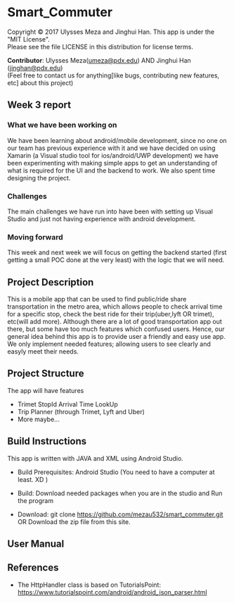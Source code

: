 # Smart_Commuter
Copyright © 2017 Ulysses Meza and Jinghui Han. This app is under the "MIT License". <br /> Please see the file LICENSE in this distribution for license terms.

**Contributor**: Ulysses Meza(umeza@pdx.edu) AND Jinghui Han (jinghan@pdx.edu) <br />
(Feel free to contact us for anything[like bugs, contributing new features, etc] about this project)

## Week 3 report
### What we have been working on
We have been learning about android/mobile development, since no one on our team has previous experience with it and we have decided
on using Xamarin (a Visual studio tool for ios/android/UWP development) we have been experimenting with making simple apps to get an
understanding of what is required for the UI and the backend to work. We also spent time designing the project.
### Challenges
The main challenges we have run into have been with setting up Visual Studio and just not having experience with android development.
### Moving forward
This week and next week we will focus on getting the backend started (first getting a small POC done at the very least) with the
logic that we will need.

## Project Description
This is a mobile app that can be used to find public/ride share transportation in the metro area, which allows people to check arrival time for a specific stop, check the best ride for their trip(uber,lyft OR trimet), etc(will add more).
Although there are a lot of good transportation app out there, but some have too much features which confused users. Hence, our general idea behind this app is to provide user a friendly and easy use app. We only implement needed features; allowing users to see clearly and easyly meet their needs. <br />


## Project Structure
The app will have features 
* Trimet StopId Arrival Time LookUp 
* Trip Planner (through Trimet, Lyft and Uber)
* More maybe...

## Build Instructions
This app is written with JAVA and XML using Android Studio.
* Build Prerequisites: Android Studio (You need to have a computer at least. XD ) <br />
* Build: Download needed packages when you are in the studio and Run the program
         
* Download: git clone https://github.com/mezau532/smart_commuter.git  OR Download the zip file from this site.

## User Manual

## References
* The HttpHandler class is based on TutorialsPoint: https://www.tutorialspoint.com/android/android_json_parser.html

